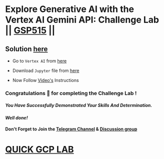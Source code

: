 # Explore Generative AI with the Vertex AI Gemini API: Challenge Lab || [GSP515](https://www.cloudskillsboost.google/focuses/85653?parent=catalog) ||

## Solution [here](https://youtu.be/nUfqI80dEqo)

* Go to `Vertex AI` from [here](https://console.cloud.google.com/vertex-ai?)

* Download `Jupyter` file from [here](https://github.com/QUICK-GCP-LAB/2-Minutes-Labs-Solutions/blob/main/Explore%20Generative%20AI%20with%20the%20Vertex%20AI%20Gemini%20API%20Challenge%20Lab/gemini-explorer-challenge.ipynb)

* Now Follow [Video's](https://youtu.be/nUfqI80dEqo) Instructions

### Congratulations 🎉 for completing the Challenge Lab !

##### *You Have Successfully Demonstrated Your Skills And Determination.*

#### *Well done!*

#### Don't Forget to Join the [Telegram Channel](https://t.me/quickgcplab) & [Discussion group](https://t.me/quickgcplabchats)

# [QUICK GCP LAB](https://www.youtube.com/@quickgcplab)
